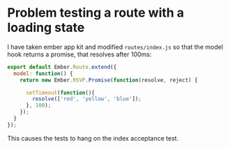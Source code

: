 # Problem testing a route with a loading state

I have taken ember app kit and modified `routes/index.js` so that the model hook returns a promise, that resolves after 100ms:

```javascript
export default Ember.Route.extend({
  model: function() {
    return new Ember.RSVP.Promise(function(resolve, reject) {

      setTimeout(function(){
        resolve(['red', 'yellow', 'blue']);
      }, 100);
    });
  }
});
```
This causes the tests to hang on the index acceptance test.

